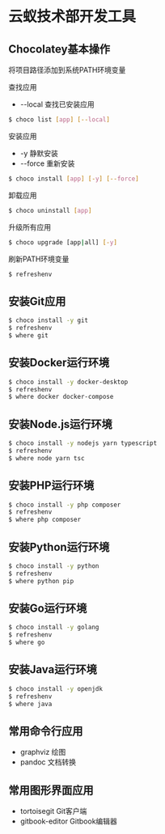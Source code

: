 # 云蚁技术部开发工具

## Chocolatey基本操作

将项目路径添加到系统PATH环境变量

查找应用

* --local 查找已安装应用

```bash
$ choco list [app] [--local]
```

安装应用

* -y 静默安装
* --force 重新安装

```bash
$ choco install [app] [-y] [--force]
```

卸载应用

```bash
$ choco uninstall [app]
```

升级所有应用

```bash
$ choco upgrade [app|all] [-y]
```

刷新PATH环境变量

```bash
$ refreshenv
```

## 安装**Git**应用

```bash
$ choco install -y git
$ refreshenv
$ where git
```

## 安装**Docker**运行环境

```bash
$ choco install -y docker-desktop
$ refreshenv
$ where docker docker-compose
```

## 安装**Node.js**运行环境

```bash
$ choco install -y nodejs yarn typescript
$ refreshenv
$ where node yarn tsc
```

## 安装**PHP**运行环境

```bash
$ choco install -y php composer
$ refreshenv
$ where php composer
```

## 安装**Python**运行环境

```bash
$ choco install -y python
$ refreshenv
$ where python pip
```

## 安装**Go**运行环境

```bash
$ choco install -y golang
$ refreshenv
$ where go
```

## 安装**Java**运行环境

```bash
$ choco install -y openjdk
$ refreshenv
$ where java
```

## 常用命令行应用

* graphviz 绘图
* pandoc 文档转换

## 常用图形界面应用

* tortoisegit Git客户端
* gitbook-editor Gitbook编辑器
